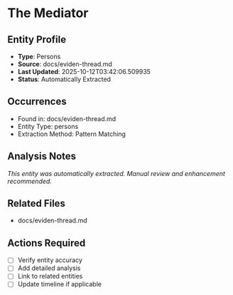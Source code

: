 # The Mediator

## Entity Profile
- **Type**: Persons
- **Source**: docs/eviden-thread.md
- **Last Updated**: 2025-10-12T03:42:06.509935
- **Status**: Automatically Extracted

## Occurrences
- Found in: docs/eviden-thread.md
- Entity Type: persons
- Extraction Method: Pattern Matching

## Analysis Notes
*This entity was automatically extracted. Manual review and enhancement recommended.*

## Related Files
- docs/eviden-thread.md

## Actions Required
- [ ] Verify entity accuracy
- [ ] Add detailed analysis
- [ ] Link to related entities
- [ ] Update timeline if applicable
